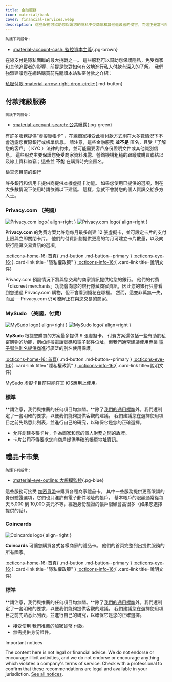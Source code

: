 ```yaml
---
title: 金融服務
icon: material/bank
cover: financial-services.webp
description: 這些服務可協助您保護您的隱私不受商家和其他追蹤者的侵害，而這正是當今隱私權所面臨的最大挑戰之一。
---
```


<small>防護下列威脅：</small>

- [:material-account-cash: 監控資本主義](basics/common-threats.md#surveillance-as-a-business-model ""){.pg-brown}

在線支付是隱私面臨的最大挑戰之一。 這些服務可以幫助您保護隱私，免受商家和其他追蹤者的影響，前提是您對如何有效地進行私人付款有深入的了解。 我們強烈建議您在網路購買前先閱讀本站私密付款之介紹：

[私密付款 :material-arrow-right-drop-circle:](advanced/payments.md ""){.md-button}

## 付款掩蔽服務

<small>防護下列威脅：</small>

- [:material-account-search: 公共曝露](basics/common-threats.md#limiting-public-information ""){.pg-green}

有許多服務提供“虛擬簽帳卡” ，在線商家接受此種付款方式則在大多數情況下不會透露您實際銀行或帳單信息。 請注意，這些金融服務 **並不是** 匿名，且受「了解您的客戶」（ KYC ）法律的約束，並可能需要客戶身份證明文件或其他識別信息。 這些服務主要保護您免受商家資料洩露、營銷機構粗糙的跟蹤或購買聯結以及線上資料盜竊；這些並 **不能** 在購買時完全匿名。

<div class="admonition tip" markdown>
<p class="admonition-title">檢查您目前的銀行</p>

許多銀行和信用卡提供商提供本機虛擬卡功能。 如果您使用已提供的選項，則在大多數情況下使用時請依循以下建議。 這樣，您就不會將您的個人資訊交給多方人士。

</div>

### Privacy.com （美國）

<div class="admonition recommendation" markdown>

![Privacy.com logo](assets/img/financial-services/privacy_com.svg#only-light){ align=right }
![Privacy.com logo](assets/img/financial-services/privacy_com-dark.svg#only-dark){ align=right }

**Privacy.com** 的免費方案允許您每月最多創建 12 張虛擬卡，並可設定卡片的支付上限與立即關閉卡片。 他們的付費計劃提供更高的每月可建立卡片數量，以及向銀行隱藏交易資訊的選項。

[:octicons-home-16: 首頁](https://privacy.com){ .md-button .md-button--primary }
[:octicons-eye-16:](https://privacy.com/privacy-policy){ .card-link title="隱私權政策" }
[:octicons-info-16:](https://support.privacy.com){ .card-link title=說明文件}

</details>

</div>

Privacy.com 預設情況下將與您交易的商家資訊提供給您的銀行。 他們的付費「discreet merchants」功能會向您的銀行隱藏商家資訊，因此您的銀行只會看到您透過 Privacy.com 購物，但不會看到錢花在哪裡。 然而，這並非萬無一失，而且──Privacy.com 仍可瞭解正在與您交易的商家。

### MySudo （美國，付費）

<div class="admonition recommendation" markdown>

![MySudo logo](assets/img/financial-services/mysudo.svg#only-light){ align=right }
![MySudo logo](assets/img/financial-services/mysudo-dark.svg#only-dark){ align=right }

**MySudo** 根據您購買的方案最多提供 9 張虛擬卡。 付費方案還包括一些有助於私密購物的功能，例如虛擬電話號碼和電子郵件位址，但我們通常建議使用專業 [電子郵件別名提供商](email-aliasing.md)進行廣泛的別名使用保護。

[:octicons-home-16: 首頁](https://mysudo.com){ .md-button .md-button--primary }
[:octicons-eye-16:](https://anonyome.com/privacy-policy){ .card-link title="隱私權政策" }
[:octicons-info-16:](https://support.mysudo.com){ .card-link title=說明文件}

</details>

</div>

MySudo 虛擬卡目前只能在其 iOS應用上使用。

### 標準

**請注意，我們與推薦的任何項目均無關。**除了[我們的通用標準](about/criteria.md)外，我們還制定了一套明確的要求，以便我們能夠提供客觀的建議。 我們建議您在選擇使用項目之前先熟悉此列表，並進行自己的研究，以確保它是您的正確選擇。

- 允許創建多張卡片，作為商家和您的個人財務之間的盾牌。
- 卡片公司不得要求您向商戶提供準確的帳單地址資訊。

## 禮品卡市集

<small>防護下列威脅：</small>

- [:material-eye-outline: 大規模監控](basics/common-threats.md#mass-surveillance-programs ""){.pg-blue}

這些服務可接受 [加密貨幣](cryptocurrency.md)來購買各種商家禮品卡。 其中一些服務提供更高限額的身份驗證選項，它們也只淮許有電子郵件地址的帳戶。 基本帳戶的限額通常從每天 5,000 到 10,000 美元不等，經過身份驗證的帳戶限額會高很多（如果您選擇提供的話）。

### Coincards

<div class="admonition recommendation" markdown>

![Coincards logo](assets/img/financial-services/coincards.svg){ align=right }

**Coincards** 可讓您購買各式各樣商家的禮品卡。 他們的首頁完整列出提供服務的所有國家。

[:octicons-home-16: 首頁](https://coincards.com){ .md-button .md-button--primary }
[:octicons-eye-16:](https://coincards.com/privacy-policy){ .card-link title="隱私權政策" }
[:octicons-info-16:](https://coincards.com/frequently-asked-questions){ .card-link title=說明文件}

</details>

</div>

### 標準

**請注意，我們與推薦的任何項目均無關。**除了[我們的通用標準](about/criteria.md)外，我們還制定了一套明確的要求，以便我們能夠提供客觀的建議。 我們建議您在選擇使用項目之前先熟悉此列表，並進行自己的研究，以確保它是您的正確選擇。

- 接受使用 [我們推薦的加密貨幣](cryptocurrency.md) 付款。
- 無需提供身份證件。

<div class="admonition tip" markdown>
<p class="admonition-title">Important notices</p>

The content here is not legal or financial advice. We do not endorse or encourage illicit activities, and we do not endorse or encourage anything which violates a company's terms of service. Check with a professional to confirm that these recommendations are legal and available in your jurisdiction. [See all notices](about/notices.md).

</div>
